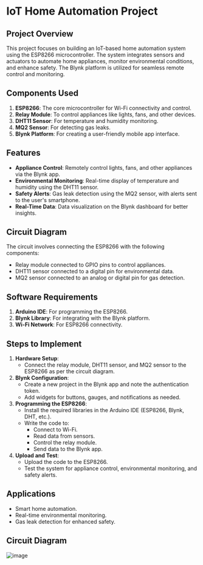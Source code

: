 # IoT Home Automation Project

## Project Overview
This project focuses on building an IoT-based home automation system using the ESP8266 microcontroller. The system integrates sensors and actuators to automate home appliances, monitor environmental conditions, and enhance safety. The Blynk platform is utilized for seamless remote control and monitoring.

## Components Used
1. **ESP8266**: The core microcontroller for Wi-Fi connectivity and control.
2. **Relay Module**: To control appliances like lights, fans, and other devices.
3. **DHT11 Sensor**: For temperature and humidity monitoring.
4. **MQ2 Sensor**: For detecting gas leaks.
5. **Blynk Platform**: For creating a user-friendly mobile app interface.

## Features
- **Appliance Control**: Remotely control lights, fans, and other appliances via the Blynk app.
- **Environmental Monitoring**: Real-time display of temperature and humidity using the DHT11 sensor.
- **Safety Alerts**: Gas leak detection using the MQ2 sensor, with alerts sent to the user's smartphone.
- **Real-Time Data**: Data visualization on the Blynk dashboard for better insights.

## Circuit Diagram
The circuit involves connecting the ESP8266 with the following components:
- Relay module connected to GPIO pins to control appliances.
- DHT11 sensor connected to a digital pin for environmental data.
- MQ2 sensor connected to an analog or digital pin for gas detection.

## Software Requirements
1. **Arduino IDE**: For programming the ESP8266.
2. **Blynk Library**: For integrating with the Blynk platform.
3. **Wi-Fi Network**: For ESP8266 connectivity.

## Steps to Implement
1. **Hardware Setup**:
   - Connect the relay module, DHT11 sensor, and MQ2 sensor to the ESP8266 as per the circuit diagram.
2. **Blynk Configuration**:
   - Create a new project in the Blynk app and note the authentication token.
   - Add widgets for buttons, gauges, and notifications as needed.
3. **Programming the ESP8266**:
   - Install the required libraries in the Arduino IDE (ESP8266, Blynk, DHT, etc.).
   - Write the code to:
     - Connect to Wi-Fi.
     - Read data from sensors.
     - Control the relay module.
     - Send data to the Blynk app.
4. **Upload and Test**:
   - Upload the code to the ESP8266.
   - Test the system for appliance control, environmental monitoring, and safety alerts.

## Applications
- Smart home automation.
- Real-time environmental monitoring.
- Gas leak detection for enhanced safety.

## Circuit Diagram
![image](https://github.com/user-attachments/assets/6cb77734-258a-4bad-8489-7de3d3391bb5)

